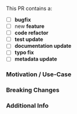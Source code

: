 <!--
  HOLY CRAP a Pull Request. We ❤️ those!

  If you remove or skip this template, you'll make the 🐼 sad and the mighty god
  of Github will appear and pile-drive the close button from a great height
  while making animal noises.

  Please place an x (no spaces!) in all [ ] that apply
-->

This PR contains a:

- [ ] **bugfix**
- [ ] new **feature**
- [ ] **code refactor**
- [ ] **test update** <!-- if bug or feature is checked, this should be too -->
- [ ] **documentation update**
- [ ] **typo fix**
- [ ] **metadata update**

### Motivation / Use-Case

<!--
  Please explain the motivation or use-case for your change.
  What existing problem does the PR solve?
  If this PR addresses an issue, please link to the issue.
-->

### Breaking Changes

<!--
  If this PR introduces a breaking change, please describe the impact and a
  migration path for existing applications.
-->

### Additional Info
